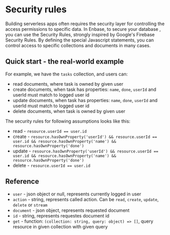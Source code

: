 # Security rules

Building serverless apps often requires the security layer for controlling the access permissions to specific data. In Enbase, to secure your database , you can use the Security Rules, strongly inspired by Google's Firebase Security Rules. By defining the special Javascript statements, you can control access to specific collections and documents in many cases. 

## Quick start - the real-world example
For example, we have the `tasks` collection, and users can:
- read documents, where task is owned by given user
- create documents, when task has properties: `name`, `done`, `userId` and userId must match to logged user id
- update documents, when task has properties: `name`, `done`, `userId` and userId must match to logged user id
- delete documents, when task is owned by given user

The security rules for following assumptions looks like this:
- read - `resource.userId == user.id`
- create - `resource.hasOwnProperty('userId') && resource.userId == user.id && resource.hasOwnProperty('name') && resource.hasOwnProperty('done')`
- update - `resource.hasOwnProperty('userId') && resource.userId == user.id && resource.hasOwnProperty('name') && resource.hasOwnProperty('done')`
- delete - `resource.userId == user.id`

## Reference
- `user` - json object or null, represents currently logged in user
- `action` - string, represents called action. Can be `read`, `create`, `update`, `delete` or `stream`
- `document` - json object, represents requested document
- `id` - string, represents requestes document id
- `get` - function: `(collection: string, query: object) => []`, query resource in given collection with given query
